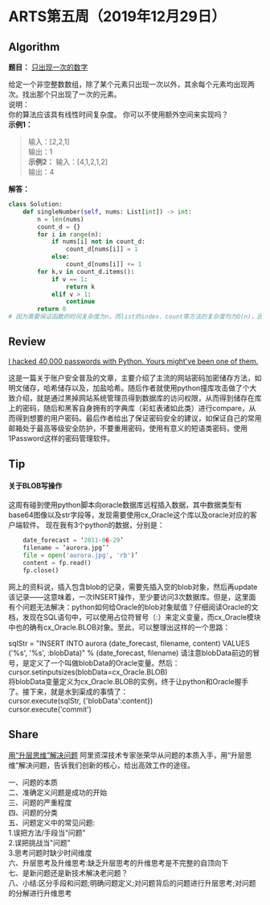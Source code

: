 # ARTS第五周（2019年12月29日）
## Algorithm<br/>
<b>题目：</b> [只出现一次的数字](https://leetcode-cn.com/explore/interview/card/top-interview-questions-easy/1/array/25/)

给定一个非空整数数组，除了某个元素只出现一次以外，其余每个元素均出现两次。找出那个只出现了一次的元素。<br>
说明：<br>
你的算法应该具有线性时间复杂度。 你可以不使用额外空间来实现吗？<br>
<b>示例1：</b> 
>输入：[2,2,1]<br>
>输出：1<br>
<b>示例2：</b> 
>输入：[4,1,2,1,2]<br>
>输出：4<br>

<b>解答：</b>
```Python
class Solution:
    def singleNumber(self, nums: List[int]) -> int:
        n = len(nums)
        count_d = {}
        for i in range(n):
            if nums[i] not in count_d:
                count_d[nums[i]] = 1
            else:
                count_d[nums[i]] += 1
        for k,v in count_d.items():
            if v == 1:
                return k
            elif v > 1:
                continue
        return 0
# 因为需要保证函数的时间复杂度为n，而list的index、count等方法的复杂度均为O(n)，因此采用dict的数据结构。注：dict的get/search/set方法均为O(1)
```
## Review<br/>
[I hacked 40,000 passwords with Python. Yours might've been one of them.](https://hackernoon.com/i-cracked-40000-passwords-with-python-yours-might-have-been-one-of-them-3fr32je)

这是一篇关于账户安全普及的文章，主要介绍了主流的网站密码加密储存方法，如明文储存，哈希储存以及，加盐哈希。随后作者就使用python撞库攻击做了个大致介绍，就是通过黑掉网站系统管理员得到数据库的访问权限，从而得到储存在库上的密码，随后和黑客自身拥有的字典库（彩虹表诸如此类）进行compare，从而得到想要的用户密码。最后作者给出了保证密码安全的建议，如保证自己的常用邮箱处于最高等级安全防护，不要重用密码，使用有意义的短语类密码，使用1Password这样的密码管理软件。

## Tip<br/>
#### 关于BLOB写操作
这周有碰到使用python脚本向oracle数据库远程插入数据，其中数据类型有base64图像以及str字段等，发现需要使用cx_Oracle这个库以及oracle对应的客户端软件。
现在我有3个python的数据，分别是：
```Python
    date_forecast = ‘2011-06-29’
    filename = ‘aurora.jpg’’
    file = open('aurora.jpg', 'rb')’
    content = fp.read()
    fp.close()
```
网上的资料说，插入包含blob的记录，需要先插入空的blob对象，然后再update该记录——这意味着，一次INSERT操作，至少要访问3次数据库。但是，这里面有个问题无法解决：python如何给Oracle的blob对象赋值？仔细阅读Oracle的文档，发现在SQL语句中，可以使用占位符冒号（:）来定义变量，而cx_Oracle模块中也的确有cx_Oracle.BLOB对象。至此，可以整理出这样的一个思路：

sqlStr = "INSERT INTO aurora (date_forecast, filename, content) VALUES ('%s', '%s', :blobData)" % (date_forecast, filename)
请注意blobData前边的冒号，是定义了一个叫做blobData的Oracle变量。然后：<br>
cursor.setinputsizes(blobData=cx_Oracle.BLOB)<br>
将blobData变量定义为cx_Oracle.BLOB的实例，终于让python和Oracle握手了。接下来，就是水到渠成的事情了：<br>
cursor.execute(sqlStr, {'blobData':content})<br>
cursor.execute('commit')


## Share<br/>
[用“升层思维”解决问题](https://mp.weixin.qq.com/s/2Cs8ybu5Kg9QYr5Jgyu6VA)
阿里资深技术专家张荣华从问题的本质入手，用“升层思维”解决问题，告诉我们创新的核心，给出高效工作的途径。

一、问题的本质<br/>
二、准确定义问题是成功的开始<br>
三、问题的严重程度<br>
四、问题的分类<br>
五、问题定义中的常见问题:<br>
1.误把方法/手段当“问题”<br>
2.误把挑战当"问题"<br>
3.思考问题时缺少时间维度<br>
六、升层思考及升维思考:缺乏升层思考的升维思考是不完整的自顶向下<br>
七、是新问题还是新技术解决老问题？<br>
八、小结:区分手段和问题;明确问题定义;对问题背后的问题进行升层思考;对问题的分解进行升维思考
